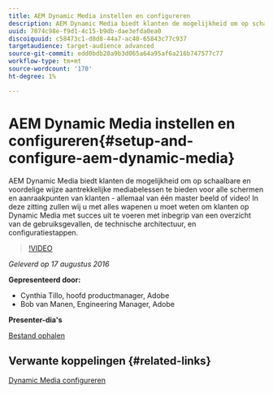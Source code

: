 ```yaml
---
title: AEM Dynamic Media instellen en configureren
description: AEM Dynamic Media biedt klanten de mogelijkheid om op schaalbare en voordelige wijze aantrekkelijke mediabelessen te bieden voor alle schermen en aanraakpunten van klanten - allemaal van één master beeld of video!  In deze zitting zullen wij u met alles wapenen u moet weten om klanten op Dynamic Media met succes uit te voeren met inbegrip van een overzicht van de gebruiksgevallen, de technische architectuur, en configuratiestappen.
uuid: 7074c98e-f9d1-4c15-b9db-dae3efda0ea0
discoiquuid: c58473c1-d8d8-44a7-ac40-65843c77c937
targetaudience: target-audience advanced
source-git-commit: edd0bdb28a9b3d065a64a95af6a216b747577c77
workflow-type: tm+mt
source-wordcount: '170'
ht-degree: 1%

---
```


# AEM Dynamic Media instellen en configureren{#setup-and-configure-aem-dynamic-media}

AEM Dynamic Media biedt klanten de mogelijkheid om op schaalbare en voordelige wijze aantrekkelijke mediabelessen te bieden voor alle schermen en aanraakpunten van klanten - allemaal van één master beeld of video!  In deze zitting zullen wij u met alles wapenen u moet weten om klanten op Dynamic Media met succes uit te voeren met inbegrip van een overzicht van de gebruiksgevallen, de technische architectuur, en configuratiestappen.

>[!VIDEO](https://video.tv.adobe.com/v/19297/?quality=9)

*Geleverd op 17 augustus 2016*

**Gepresenteerd door:**

* Cynthia Tillo, hoofd productmanager, Adobe
* Bob van Manen, Engineering Manager, Adobe

**Presenter-dia&#39;s**

[Bestand ophalen](assets/aemgems-081716-dynamic-media-configuration.pdf)

## Verwante koppelingen {#related-links}

[Dynamic Media configureren](https://docs.adobe.com/docs/en/aem/6-2/administer/content/dynamic-media/config-dynamic.html)

<!--
[Get back to the Overview](https://helpx.adobe.com/experience-manager/kt/eseminars/gems/aem-index.html)
-->
